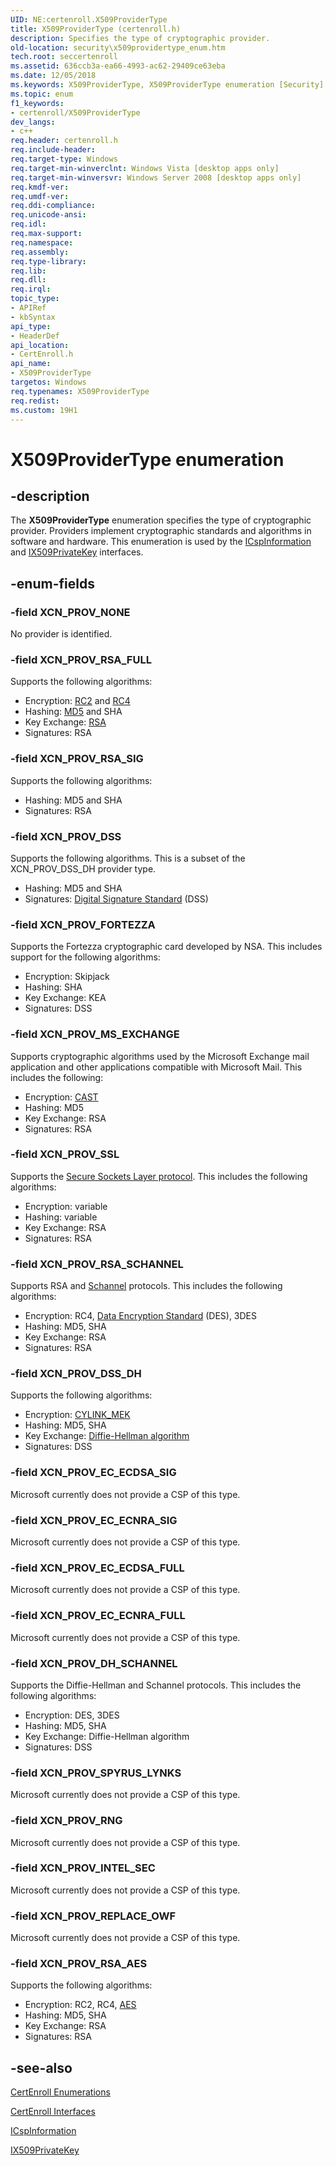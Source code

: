 ```yaml
---
UID: NE:certenroll.X509ProviderType
title: X509ProviderType (certenroll.h)
description: Specifies the type of cryptographic provider.
old-location: security\x509providertype_enum.htm
tech.root: seccertenroll
ms.assetid: 636ccb3a-ea66-4993-ac62-29409ce63eba
ms.date: 12/05/2018
ms.keywords: X509ProviderType, X509ProviderType enumeration [Security], XCN_PROV_DH_SCHANNEL, XCN_PROV_DSS, XCN_PROV_DSS_DH, XCN_PROV_EC_ECDSA_FULL, XCN_PROV_EC_ECDSA_SIG, XCN_PROV_EC_ECNRA_FULL, XCN_PROV_EC_ECNRA_SIG, XCN_PROV_FORTEZZA, XCN_PROV_INTEL_SEC, XCN_PROV_MS_EXCHANGE, XCN_PROV_NONE, XCN_PROV_REPLACE_OWF, XCN_PROV_RNG, XCN_PROV_RSA_AES, XCN_PROV_RSA_FULL, XCN_PROV_RSA_SCHANNEL, XCN_PROV_RSA_SIG, XCN_PROV_SPYRUS_LYNKS, XCN_PROV_SSL, certenroll/X509ProviderType, certenroll/XCN_PROV_DH_SCHANNEL, certenroll/XCN_PROV_DSS, certenroll/XCN_PROV_DSS_DH, certenroll/XCN_PROV_EC_ECDSA_FULL, certenroll/XCN_PROV_EC_ECDSA_SIG, certenroll/XCN_PROV_EC_ECNRA_FULL, certenroll/XCN_PROV_EC_ECNRA_SIG, certenroll/XCN_PROV_FORTEZZA, certenroll/XCN_PROV_INTEL_SEC, certenroll/XCN_PROV_MS_EXCHANGE, certenroll/XCN_PROV_NONE, certenroll/XCN_PROV_REPLACE_OWF, certenroll/XCN_PROV_RNG, certenroll/XCN_PROV_RSA_AES, certenroll/XCN_PROV_RSA_FULL, certenroll/XCN_PROV_RSA_SCHANNEL, certenroll/XCN_PROV_RSA_SIG, certenroll/XCN_PROV_SPYRUS_LYNKS, certenroll/XCN_PROV_SSL, security.x509providertype_enum
ms.topic: enum
f1_keywords:
- certenroll/X509ProviderType
dev_langs:
- c++
req.header: certenroll.h
req.include-header: 
req.target-type: Windows
req.target-min-winverclnt: Windows Vista [desktop apps only]
req.target-min-winversvr: Windows Server 2008 [desktop apps only]
req.kmdf-ver: 
req.umdf-ver: 
req.ddi-compliance: 
req.unicode-ansi: 
req.idl: 
req.max-support: 
req.namespace: 
req.assembly: 
req.type-library: 
req.lib: 
req.dll: 
req.irql: 
topic_type:
- APIRef
- kbSyntax
api_type:
- HeaderDef
api_location:
- CertEnroll.h
api_name:
- X509ProviderType
targetos: Windows
req.typenames: X509ProviderType
req.redist: 
ms.custom: 19H1
---
```


# X509ProviderType enumeration


## -description


The <b>X509ProviderType</b> enumeration specifies the type of cryptographic provider. Providers implement cryptographic standards and algorithms in software and hardware. This enumeration is used by the <a href="https://docs.microsoft.com/windows/desktop/api/certenroll/nn-certenroll-icspinformation">ICspInformation</a> and <a href="https://docs.microsoft.com/windows/desktop/api/certenroll/nn-certenroll-ix509privatekey">IX509PrivateKey</a> interfaces.


## -enum-fields




### -field XCN_PROV_NONE

No provider is identified.


### -field XCN_PROV_RSA_FULL

Supports the following algorithms:

<ul>
<li>Encryption: <a href="https://docs.microsoft.com/windows/desktop/SecGloss/r-gly">RC2</a> and <a href="https://docs.microsoft.com/windows/desktop/SecGloss/r-gly">RC4</a></li>
<li>Hashing: <a href="https://docs.microsoft.com/windows/desktop/SecGloss/m-gly">MD5</a> and SHA</li>
<li>Key Exchange: <a href="https://docs.microsoft.com/windows/desktop/SecGloss/r-gly">RSA</a></li>
<li>Signatures: RSA</li>
</ul>

### -field XCN_PROV_RSA_SIG

Supports the following algorithms:

<ul>
<li>Hashing: MD5 and SHA</li>
<li>Signatures: RSA</li>
</ul>

### -field XCN_PROV_DSS

Supports the following algorithms. This is a subset of the XCN_PROV_DSS_DH provider type.

<ul>
<li>Hashing: MD5 and SHA</li>
<li>Signatures: <a href="https://docs.microsoft.com/windows/desktop/SecGloss/d-gly">Digital Signature Standard</a> (DSS)</li>
</ul>

### -field XCN_PROV_FORTEZZA

Supports the Fortezza cryptographic card developed by NSA. This includes support for the following algorithms:

<ul>
<li>Encryption: Skipjack</li>
<li>Hashing: SHA</li>
<li>Key Exchange: KEA</li>
<li>Signatures: DSS</li>
</ul>

### -field XCN_PROV_MS_EXCHANGE

Supports cryptographic algorithms used by the Microsoft Exchange mail application and other applications compatible with Microsoft Mail.
This includes the following:

<ul>
<li>Encryption: <a href="https://docs.microsoft.com/windows/desktop/SecGloss/c-gly">CAST</a></li>
<li>Hashing: MD5</li>
<li>Key Exchange: RSA</li>
<li>Signatures: RSA</li>
</ul>

### -field XCN_PROV_SSL

Supports the <a href="https://docs.microsoft.com/windows/desktop/SecGloss/s-gly">Secure Sockets Layer protocol</a>. This includes the following algorithms:

<ul>
<li>Encryption: variable</li>
<li>Hashing: variable</li>
<li>Key Exchange: RSA</li>
<li>Signatures: RSA</li>
</ul>

### -field XCN_PROV_RSA_SCHANNEL

Supports RSA and <a href="https://docs.microsoft.com/windows/desktop/SecGloss/s-gly">Schannel</a> protocols. This includes the following algorithms:

<ul>
<li>Encryption: RC4, <a href="https://docs.microsoft.com/windows/desktop/SecGloss/d-gly">Data Encryption Standard</a> (DES), 3DES</li>
<li>Hashing: MD5, SHA</li>
<li>Key Exchange: RSA</li>
<li>Signatures: RSA</li>
</ul>

### -field XCN_PROV_DSS_DH

Supports the following algorithms:

<ul>
<li>Encryption: <a href="https://docs.microsoft.com/windows/desktop/SecGloss/c-gly">CYLINK_MEK</a></li>
<li>Hashing: MD5, SHA</li>
<li>Key Exchange: <a href="https://docs.microsoft.com/windows/desktop/SecGloss/d-gly">Diffie-Hellman algorithm</a></li>
<li>Signatures: DSS</li>
</ul>

### -field XCN_PROV_EC_ECDSA_SIG

Microsoft currently does not provide a CSP of this type.


### -field XCN_PROV_EC_ECNRA_SIG

Microsoft currently does not provide a CSP of this type.


### -field XCN_PROV_EC_ECDSA_FULL

Microsoft currently does not provide a CSP of this type.


### -field XCN_PROV_EC_ECNRA_FULL

Microsoft currently does not provide a CSP of this type.


### -field XCN_PROV_DH_SCHANNEL

Supports the Diffie-Hellman and Schannel protocols. This includes the following algorithms:

<ul>
<li>Encryption: DES, 3DES</li>
<li>Hashing: MD5, SHA</li>
<li>Key Exchange: Diffie-Hellman algorithm</li>
<li>Signatures: DSS</li>
</ul>

### -field XCN_PROV_SPYRUS_LYNKS

Microsoft currently does not provide a CSP of this type.


### -field XCN_PROV_RNG

Microsoft currently does not provide a CSP of this type.


### -field XCN_PROV_INTEL_SEC

Microsoft currently does not provide a CSP of this type.


### -field XCN_PROV_REPLACE_OWF

Microsoft currently does not provide a CSP of this type.


### -field XCN_PROV_RSA_AES

Supports the following algorithms:

<ul>
<li>Encryption: RC2, RC4, <a href="https://docs.microsoft.com/windows/desktop/SecGloss/a-gly">AES</a></li>
<li>Hashing: MD5, SHA</li>
<li>Key Exchange: RSA</li>
<li>Signatures: RSA</li>
</ul>

## -see-also




<a href="https://docs.microsoft.com/windows/desktop/SecCertEnroll/certenroll-enumerations">CertEnroll Enumerations</a>



<a href="https://docs.microsoft.com/windows/desktop/SecCertEnroll/certenroll-interfaces">CertEnroll Interfaces</a>



<a href="https://docs.microsoft.com/windows/desktop/api/certenroll/nn-certenroll-icspinformation">ICspInformation</a>



<a href="https://docs.microsoft.com/windows/desktop/api/certenroll/nn-certenroll-ix509privatekey">IX509PrivateKey</a>
 

 

